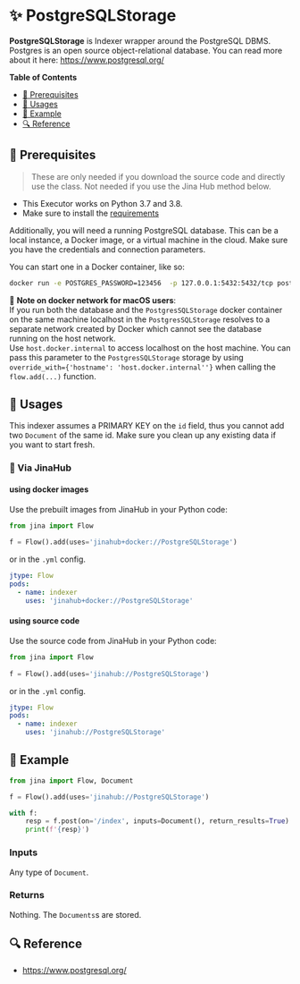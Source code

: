 # ✨  PostgreSQLStorage

**PostgreSQLStorage** is Indexer wrapper around the PostgreSQL DBMS. Postgres is an open source object-relational database. You can read more about it here: https://www.postgresql.org/


**Table of Contents**

- [🌱 Prerequisites](#-prerequisites)
- [🚀 Usages](#-usages)
- [🎉️ Example](#-example)
- [🔍️ Reference](#-reference)


## 🌱 Prerequisites

> These are only needed if you download the source code and directly use the class. Not needed if you use the Jina Hub method below.

- This Executor works on Python 3.7 and 3.8. 
- Make sure to install the [requirements](requirements.txt)

Additionally, you will need a running PostgreSQL database. This can be a local instance, a Docker image, or a virtual machine in the cloud. Make sure you have the credentials and connection parameters. 

You can start one in a Docker container, like so: 

```bash
docker run -e POSTGRES_PASSWORD=123456  -p 127.0.0.1:5432:5432/tcp postgres:13.2 
```

📕 **Note on docker network for macOS users**:  
If you run both the database and the `PostgresSQLStorage` docker container on the same machine 
localhost in the `PostgresSQLStorage` resolves to a separate network created by Docker which cannot see the database running on the host network.  
Use `host.docker.internal` to access localhost on the host machine. You can pass this parameter 
to the `PostgresSQLStorage` storage by using `override_with={'hostname': 'host.docker.internal''}` when
calling the `flow.add(...)` function.

## 🚀 Usages

This indexer assumes a PRIMARY KEY on the `id` field, thus you cannot add two `Document` of the same id. Make sure you clean up any existing data if you want to start fresh. 

### 🚚 Via JinaHub

#### using docker images
Use the prebuilt images from JinaHub in your Python code: 

```python
from jina import Flow
	
f = Flow().add(uses='jinahub+docker://PostgreSQLStorage')
```

or in the `.yml` config.
	
```yaml
jtype: Flow
pods:
  - name: indexer
    uses: 'jinahub+docker://PostgreSQLStorage'
```

#### using source code
Use the source code from JinaHub in your Python code:

```python
from jina import Flow
	
f = Flow().add(uses='jinahub://PostgreSQLStorage')
```

or in the `.yml` config.

```yaml
jtype: Flow
pods:
  - name: indexer
    uses: 'jinahub://PostgreSQLStorage'
```

## 🎉️ Example 


```python
from jina import Flow, Document

f = Flow().add(uses='jinahub://PostgreSQLStorage')

with f:
    resp = f.post(on='/index', inputs=Document(), return_results=True)
    print(f'{resp}')
```

### Inputs 

Any type of `Document`.

### Returns

Nothing. The `Documents`s are stored.

## 🔍️ Reference

- https://www.postgresql.org/

